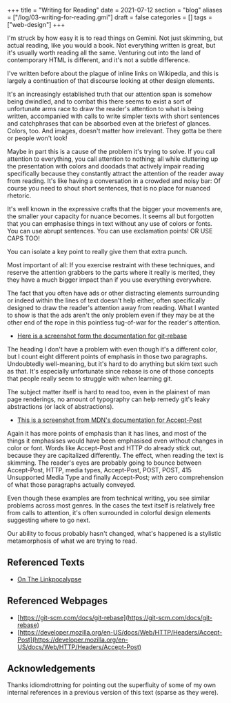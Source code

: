 +++
title = "Writing for Reading"
date = 2021-07-12
section = "blog"
aliases = ["/log/03-writing-for-reading.gmi"]
draft = false
categories = []
tags = ["web-design"]
+++


I'm struck by how easy it is to read things on Gemini. Not just skimming, but actual reading, like you would a book. Not everything written is great, but it's usually worth reading all the same. Venturing out into the land of contemporary HTML is different, and it's not a subtle difference.

I've written before about the plague of inline links on Wikipedia, and this is largely a continuation of that discourse looking at other design elements.

It's an increasingly established truth that our attention span is somehow being dwindled, and to combat this there seems to exist a sort of unfortunate arms race to draw the reader's attention to what is being written, accompanied with calls to write simpler texts with short sentences and catchphrases that can be absorbed even at the briefest of glances. Colors, too. And images, doesn't matter how irrelevant. They gotta be there or people won't look!

Maybe in part this is a cause of the problem it's trying to solve. If you call attention to everything, you call attention to nothing; all while cluttering up the presentation with colors and doodads that actively impair reading specifically because they constantly attract the attention of the reader away from reading. It's like having a conversation in a crowded and noisy bar: Of course you need to shout short sentences, that is no place for nuanced rhetoric.

It's well known in the expressive crafts that the bigger your movements are, the smaller your capacity for nuance becomes. It seems all but forgotten that you can emphasise things in text without any use of colors or fonts. You can use abrupt sentences. You can use exclamation points! OR USE CAPS TOO!

You can isolate a key point to really give them that extra punch.

Most important of all: If you exercise restraint with these techniques, and reserve the attention grabbers to the parts where it really is merited, they they have a much bigger impact than if you use everything everywhere.

The fact that you often have ads or other distracting elements surrounding or indeed within the lines of text doesn't help either, often specifically designed to draw the reader's attention away from reading. What I wanted to show is that the ads aren't the only problem even if they may be at the other end of the rope in this pointless tug-of-war for the reader's attention.

* [Here is a screenshot form the documentation for git-rebase](/pics/links/git-rebase.png)

The heading I don't have a problem with even though it's a different color, but I count eight different points of emphasis in those two paragraphs. Undoubtedly well-meaning, but it's hard to do anything but skim text such as that. It's especially unfortunate since rebase is one of those concepts that people really seem to struggle with when learning git.

The subject matter itself is hard to read too, even in the plainest of man page renderings, no amount of typography can help remedy git's leaky abstractions (or lack of abstractions).

* [This is a screenshot from MDN's documentation for Accept-Post](/pics/links/accept_post.png)

Again it has more points of emphasis than it has lines, and most of the things it emphasises would have been emphasised even without changes in color or font. Words like Accept-Post and HTTP do already stick out, because they are capitalized differently. The effect, when reading the text is skimming. The reader's eyes are probably going to bounce between Accept-Post, HTTP, media types, Accept-Post, POST, POST, 415 Unsupported Media Type and finally Accept-Post; with zero comprehension of what those paragraphs actually conveyed.

Even though these examples are from technical writing, you see similar problems across most genres. In the cases the text itself is relatively free from calls to attention, it's often surrounded in colorful design elements suggesting where to go next.

Our ability to focus probably hasn't changed, what's happened is a stylistic metamorphosis of what we are trying to read.

## Referenced Texts

* [On The Linkpocalypse](/log/00-linkpocalypse.gmi)

## Referenced Webpages

* [https://git-scm.com/docs/git-rebase](https://git-scm.com/docs/git-rebase)
* [https://developer.mozilla.org/en-US/docs/Web/HTTP/Headers/Accept-Post](https://developer.mozilla.org/en-US/docs/Web/HTTP/Headers/Accept-Post)



## Acknowledgements

Thanks idiomdrottning for pointing out the superfluity of some of my own internal references in a previous version of this text (sparse as they were).
